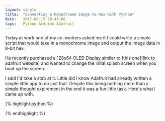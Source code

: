 ```yaml
---
layout: single
title:  "Converting a Monochrome Image to Hex with Python"
date:	2017-06-15 20:46:00
tags:	Python Arduino Adafruit
---
```


Today at work one of my co-workers asked me if I could write a simple script that would take in a monochrome image and output the image data in 8-bit hex. 

He recently purchased a 128x64 OLED Display similar to [this one](link to adafruit website) and wanted to change the inital splash screen when you boot up the screen.

I said I'd take a stab at it. Little did I know Adafruit had already written a simple little app to do just that. Despite this being nothing more than a simple thought expirement in the end it was a fun little task. Here's what I came up with.

{% highlight python %}

{% endhighlight %}  
